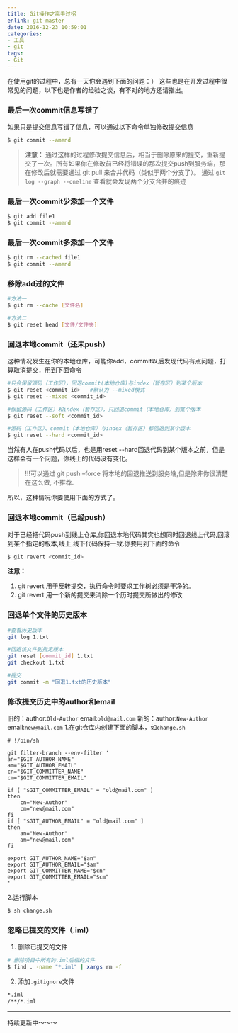 ```yaml
---
title: Git操作之高手过招
enlink: git-master
date: 2016-12-23 10:59:01
categories:
- 工具
- git
tags:
- Git
---
```

在使用git的过程中，总有一天你会遇到下面的问题：）
这些也是在开发过程中很常见的问题，以下也是作者的经验之谈，有不对的地方还请指出。
<!--more -->
### 最后一次commit信息写错了
如果只是提交信息写错了信息，可以通过以下命令单独修改提交信息
```bash
$ git commit --amend
```
>**注意：** 通过这样的过程修改提交信息后，相当于删除原来的提交，重新提交了一次。所有如果你在修改前已经将错误的那次提交push到服务端，那在修改后就需要通过 git pull 来合并代码（类似于两个分支了）。
通过 `git log --graph --oneline` 查看就会发现两个分支合并的痕迹

### 最后一次commit少添加一个文件
```bash
$ git add file1
$ git commit --amend
```
### 最后一次commit多添加一个文件
```bash
$ git rm --cached file1
$ git commit --amend
```
### 移除add过的文件
```bash
#方法一
$ git rm --cache [文件名]

#方法二
$ git reset head [文件/文件夹]
```
### 回退本地commit（还未push）
这种情况发生在你的本地仓库，可能你add，commit以后发现代码有点问题，打算取消提交，用到下面命令
```bash
#只会保留源码（工作区），回退commit(本地仓库)与index（暂存区）到某个版本
$ git reset <commit_id>   #默认为 --mixed模式
$ git reset --mixed <commit_id>

#保留源码（工作区）和index（暂存区），只回退commit（本地仓库）到某个版本
$ git reset --soft <commit_id>

#源码（工作区）、commit（本地仓库）与index（暂存区）都回退到某个版本
$ git reset --hard <commit_id>
```
当然有人在push代码以后，也是用reset --hard回退代码到某个版本之前，但是这样会有一个问题，你线上的代码没有变化。
>!!!可以通过 git push –force 将本地的回退推送到服务端,但是除非你很清楚在这么做, 不推荐.

所以，这种情况你要使用下面的方式了。
### 回退本地commit（已经push）
对于已经把代码push到线上仓库,你回退本地代码其实也想同时回退线上代码,回滚到某个指定的版本,线上,线下代码保持一致.你要用到下面的命令
```bash
$ git revert <commit_id>
```
**注意：**
1. git revert 用于反转提交，执行命令时要求工作树必须是干净的。
2. git revert 用一个新的提交来消除一个历时提交所做出的修改

### 回退单个文件的历史版本
```bash
#查看历史版本
git log 1.txt

#回退该文件到指定版本
git reset [commit_id] 1.txt
git checkout 1.txt

#提交
git commit -m "回退1.txt的历史版本"
```
### 修改提交历史中的author和email
旧的：author:`Old-Author` email:`old@mail.com`
新的：author:`New-Author` email:`new@mail.com`
1.在git仓库内创建下面的脚本，如`change.sh`
```shell
# !/bin/sh

git filter-branch --env-filter '
an="$GIT_AUTHOR_NAME"
am="$GIT_AUTHOR_EMAIL"
cn="$GIT_COMMITTER_NAME"
cm="$GIT_COMMITTER_EMAIL"

if [ "$GIT_COMMITTER_EMAIL" = "old@mail.com" ]
then
    cn="New-Author"
    cm="new@mail.com"
fi
if [ "$GIT_AUTHOR_EMAIL" = "old@mail.com" ]
then
    an="New-Author"
    am="new@mail.com"
fi

export GIT_AUTHOR_NAME="$an"
export GIT_AUTHOR_EMAIL="$am"
export GIT_COMMITTER_NAME="$cn"
export GIT_COMMITTER_EMAIL="$cm"
'
```
2.运行脚本
```bash
$ sh change.sh
```

### 忽略已提交的文件（.iml）
1. 删除已提交的文件
```bash
# 删除项目中所有的.iml后缀的文件
$ find . -name "*.iml" | xargs rm -f
```
2. 添加`.gitignore`文件
```bash
*.iml
/**/*.iml
```

---
持续更新中～～～
